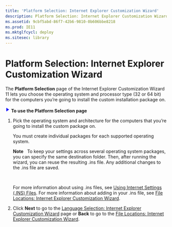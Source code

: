 ```yaml
---
title: 'Platform Selection: Internet Explorer Customization Wizard'
description: Platform Selection: Internet Explorer Customization Wizard
ms.assetid: 9cbf5abd-86f7-42b6-9810-0b606bbe8218
ms.prod: IE11
ms.mktglfcycl: deploy
ms.sitesec: library
---
```


# Platform Selection: Internet Explorer Customization Wizard


The **Platform Selection** page of the Internet Explorer Customization Wizard 11 lets you choose the operating system and processor type (32 or 64 bit) for the computers you’re going to install the custom installation package on.

![](images/wedge.gif) **To use the Platform Selection page**

1.  Pick the operating system and architecture for the computers that you’re going to install the custom package on.

    You must create individual packages for each supported operating system.

    **Note**  
    To keep your settings across several operating system packages, you can specify the same destination folder. Then, after running the wizard, you can reuse the resulting .ins file. Any additional changes to the .ins file are saved.

     

    For more information about using .ins files, see [Using Internet Settings (.INS) Files](using-internet-settings--ins--files.md). For more information about adding in your .ins file, see [File Locations: Internet Explorer Customization Wizard](file-locations-internet-explorer-customization-wizard.md).

2.  Click **Next** to go to the [Language Selection: Internet Explorer Customization Wizard](language-selection-internet-explorer-customization-wizard.md) page or **Back** to go to the [File Locations: Internet Explorer Customization Wizard](file-locations-internet-explorer-customization-wizard.md).

 

 





